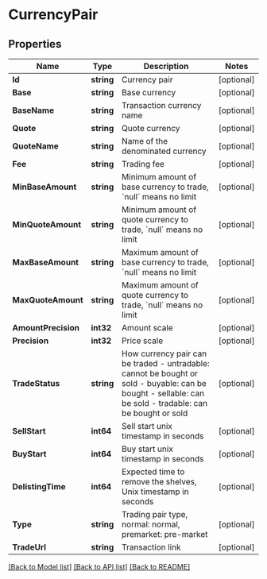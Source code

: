 # CurrencyPair

## Properties

Name | Type | Description | Notes
------------ | ------------- | ------------- | -------------
**Id** | **string** | Currency pair | [optional] 
**Base** | **string** | Base currency | [optional] 
**BaseName** | **string** | Transaction currency name | [optional] 
**Quote** | **string** | Quote currency | [optional] 
**QuoteName** | **string** | Name of the denominated currency | [optional] 
**Fee** | **string** | Trading fee | [optional] 
**MinBaseAmount** | **string** | Minimum amount of base currency to trade, &#x60;null&#x60; means no limit | [optional] 
**MinQuoteAmount** | **string** | Minimum amount of quote currency to trade, &#x60;null&#x60; means no limit | [optional] 
**MaxBaseAmount** | **string** | Maximum amount of base currency to trade, &#x60;null&#x60; means no limit | [optional] 
**MaxQuoteAmount** | **string** | Maximum amount of quote currency to trade, &#x60;null&#x60; means no limit | [optional] 
**AmountPrecision** | **int32** | Amount scale | [optional] 
**Precision** | **int32** | Price scale | [optional] 
**TradeStatus** | **string** | How currency pair can be traded  - untradable: cannot be bought or sold - buyable: can be bought - sellable: can be sold - tradable: can be bought or sold | [optional] 
**SellStart** | **int64** | Sell start unix timestamp in seconds | [optional] 
**BuyStart** | **int64** | Buy start unix timestamp in seconds | [optional] 
**DelistingTime** | **int64** | Expected time to remove the shelves, Unix timestamp in seconds | [optional] 
**Type** | **string** | Trading pair type, normal: normal, premarket: pre-market | [optional] 
**TradeUrl** | **string** | Transaction link | [optional] 

[[Back to Model list]](../README.md#documentation-for-models) [[Back to API list]](../README.md#documentation-for-api-endpoints) [[Back to README]](../README.md)


